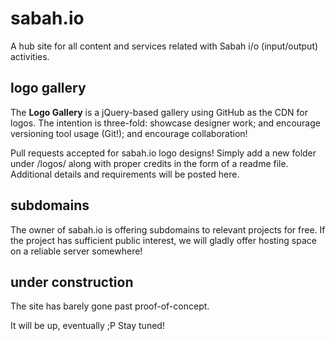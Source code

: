sabah.io
========

A hub site for all content and services related with Sabah i/o (input/output) activities.

logo gallery
------------

The **Logo Gallery** is a jQuery-based gallery using GitHub as the CDN for logos. The intention is three-fold: showcase designer work; and encourage versioning tool usage (Git!); and encourage collaboration! 

Pull requests accepted for sabah.io logo designs!
Simply add a new folder under /logos/ along with proper credits in the form of a readme file.
Additional details and requirements will be posted here.

subdomains
----------

The owner of sabah.io is offering subdomains to relevant projects for free.
If the project has sufficient public interest, we will gladly offer hosting space on a reliable server somewhere! 

under construction
------------------

The site has barely gone past proof-of-concept.

It will be up, eventually ;P 
Stay tuned!
